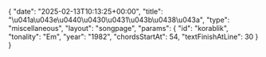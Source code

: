 {
    "date": "2025-02-13T10:13:25+00:00",
    "title": "\u041a\u043e\u0440\u0430\u0431\u043b\u0438\u043a",
    "type": "miscellaneous",
    "layout": "songpage",
    "params": {
        "id": "korablik",
        "tonality": "Em",
        "year": "1982",
        "chordsStartAt": 54,
        "textFinishAtLine": 30
    }
}